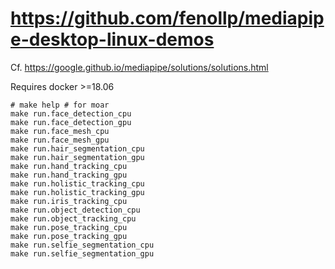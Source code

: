 # https://github.com/fenollp/mediapipe-desktop-linux-demos

Cf. https://google.github.io/mediapipe/solutions/solutions.html

Requires docker >=18.06

```
# make help # for moar
make run.face_detection_cpu
make run.face_detection_gpu
make run.face_mesh_cpu
make run.face_mesh_gpu
make run.hair_segmentation_cpu
make run.hair_segmentation_gpu
make run.hand_tracking_cpu
make run.hand_tracking_gpu
make run.holistic_tracking_cpu
make run.holistic_tracking_gpu
make run.iris_tracking_cpu
make run.object_detection_cpu
make run.object_tracking_cpu
make run.pose_tracking_cpu
make run.pose_tracking_gpu
make run.selfie_segmentation_cpu
make run.selfie_segmentation_gpu
```
